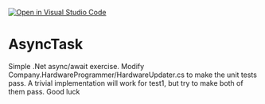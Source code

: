 [![Open in Visual Studio Code](https://classroom.github.com/assets/open-in-vscode-f059dc9a6f8d3a56e377f745f24479a46679e63a5d9fe6f495e02850cd0d8118.svg)](https://classroom.github.com/online_ide?assignment_repo_id=6483352&assignment_repo_type=AssignmentRepo)
# AsyncTask

Simple .Net async/await exercise. Modify Company.HardwareProgrammer/HardwareUpdater.cs to make the unit tests pass.
A trivial implementation will work for test1, but try to make both of them pass.
Good luck
